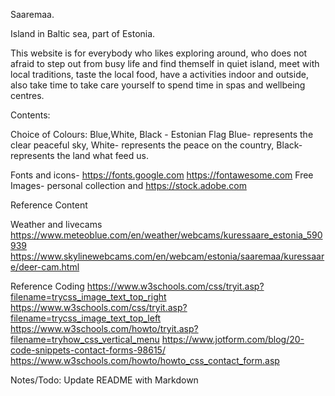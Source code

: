 Saaremaa.

Island in Baltic sea, part of Estonia.

This website is for everybody who likes exploring around, who does not afraid to step out from busy life and find themself in quiet island, meet with local traditions, taste the local food, have a activities indoor and outside, also take time to take care yourself to spend time in spas and wellbeing centres.

Contents:

Choice of Colours:
Blue,White, Black - Estonian Flag
Blue- represents the clear peaceful sky,
White- represents the peace on the country,
Black-  represents the land what feed us.

Fonts and icons-
https://fonts.google.com
https://fontawesome.com
Free Images-
personal collection and <https://stock.adobe.com>

Reference Content

Weather and livecams
https://www.meteoblue.com/en/weather/webcams/kuressaare_estonia_590939
https://www.skylinewebcams.com/en/webcam/estonia/saaremaa/kuressaare/deer-cam.html

Reference Coding
https://www.w3schools.com/css/tryit.asp?filename=trycss_image_text_top_right
https://www.w3schools.com/css/tryit.asp?filename=trycss_image_text_top_left
https://www.w3schools.com/howto/tryit.asp?filename=tryhow_css_vertical_menu
https://www.jotform.com/blog/20-code-snippets-contact-forms-98615/
https://www.w3schools.com/howto/howto_css_contact_form.asp

Notes/Todo:
Update README with Markdown
